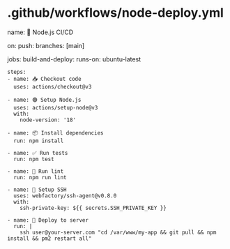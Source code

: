 # .github/workflows/node-deploy.yml
name: 🚀 Node.js CI/CD

on:
  push:
    branches: [main]

jobs:
  build-and-deploy:
    runs-on: ubuntu-latest

    steps:
    - name: 📥 Checkout code
      uses: actions/checkout@v3

    - name: 🟢 Setup Node.js
      uses: actions/setup-node@v3
      with:
        node-version: '18'

    - name: 📦 Install dependencies
      run: npm install

    - name: ✅ Run tests
      run: npm test

    - name: 🧹 Run lint
      run: npm run lint

    - name: 🔐 Setup SSH
      uses: webfactory/ssh-agent@v0.8.0
      with:
        ssh-private-key: ${{ secrets.SSH_PRIVATE_KEY }}

    - name: 🚚 Deploy to server
      run: |
        ssh user@your-server.com "cd /var/www/my-app && git pull && npm install && pm2 restart all"
